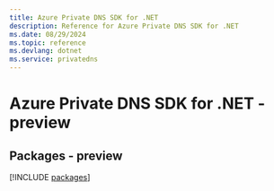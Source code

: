 ```yaml
---
title: Azure Private DNS SDK for .NET
description: Reference for Azure Private DNS SDK for .NET
ms.date: 08/29/2024
ms.topic: reference
ms.devlang: dotnet
ms.service: privatedns
---
```

# Azure Private DNS SDK for .NET - preview
## Packages - preview
[!INCLUDE [packages](private-dns-index.md)]